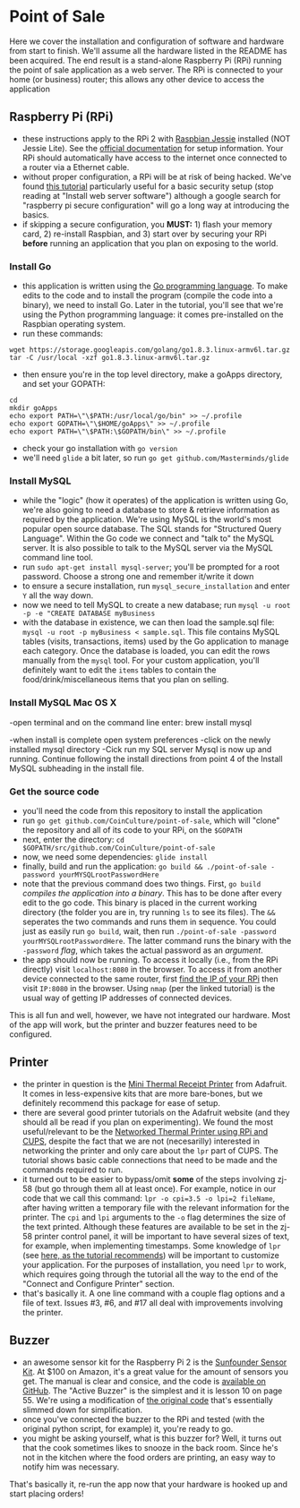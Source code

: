 # Point of Sale

Here we cover the installation and configuration of software and hardware from start to finish. We'll assume all the hardware listed in the README has been acquired. The end result is a stand-alone Raspberry Pi (RPi) running the point of sale application as a web server. The RPi is connected to your home (or business) router; this allows any other device to access the application

## Raspberry Pi (RPi)
- these instructions apply to the RPi 2 with [Raspbian Jessie](https://www.raspberrypi.org/downloads/raspbian/) installed (NOT Jessie Lite). See the [official documentation](https://www.raspberrypi.org/documentation/) for setup information. Your RPi should automatically have access to the internet once connected to a router via a Ethernet cable.
- without proper configuration, a RPi will be at risk of being hacked. We've found [this tutorial](https://mattwilcox.net/web-development/setting-up-a-secure-home-web-server-with-raspberry-pi) particularly useful for a basic security setup (stop reading at "Install web server software") although a google search for "raspberry pi secure configuration" will go a long way at introducing the basics.
- if skipping a secure configuration, you **MUST:** 1) flash your memory card, 2) re-install Raspbian, and 3) start over by securing your RPi **before** running an application that you plan on exposing to the world.

### Install Go
- this application is written using the [Go programming language](https://golang.org/). To make edits to the code and to install the program (compile the code into a binary), we need to install Go. Later in the tutorial, you'll see that we're using the Python programming language: it comes pre-installed on the Raspbian operating system.
- run these commands:
```
wget https://storage.googleapis.com/golang/go1.8.3.linux-armv6l.tar.gz
tar -C /usr/local -xzf go1.8.3.linux-armv6l.tar.gz
```
- then ensure you're in the top level directory, make a goApps directory, and set your GOPATH:
```
cd
mkdir goApps
echo export PATH=\"\$PATH:/usr/local/go/bin" >> ~/.profile
echo export GOPATH=\"\$HOME/goApps\" >> ~/.profile
echo export PATH=\"\$PATH:\$GOPATH/bin\" >> ~/.profile
```
- check your go installation with `go version`
- we'll need `glide` a bit later, so run `go get github.com/Masterminds/glide`

### Install MySQL
- while the "logic" (how it operates) of the application is written using Go, we're also going to need a database to store & retrieve information as required by the application. We're using MySQL is the world's most popular open source database. The SQL stands for "Structured Query Language". Within the Go code we connect and "talk to" the MySQL server. It is also possible to talk to the MySQL server via the MySQL command line tool.
- run `sudo apt-get install mysql-server`; you'll be prompted for a root password. Choose a strong one and remember it/write it down
- to ensure a secure installation, run `mysql_secure_installation` and enter `Y` all the way down.
- now we need to tell MySQL to create a new database; run `mysql -u root -p -e "CREATE DATABASE myBusiness` 
- with the database in existence, we can then load the sample.sql file: `mysql -u root -p myBusiness < sample.sql`. This file contains MySQL tables (visits, transactions, items) used by the Go application to manage each category. Once the database is loaded, you can edit the rows manually from the `mysql` tool. For your custom application, you'll definitely want to edit the `items` tables to contain the food/drink/miscellaneous items that you plan on selling.

### Install MySQL Mac OS X
-open terminal and on the command line enter:
brew install mysql 

-when install is complete open system preferences
-click on the newly installed mysql directory
-Cick run my SQL server
Mysql is now up and running.
Continue following the install directions from point 4 of the Install MySQL subheading in the install file.

### Get the source code
- you'll need the code from this repository to install the application
- run `go get github.com/CoinCulture/point-of-sale`, which will "clone" the repository and all of its code to your RPi, on the `$GOPATH`
- next, enter the directory: `cd $GOPATH/src/github.com/CoinCulture/point-of-sale`
- now, we need some dependencies: `glide install`
- finally, build and run the application: `go build && ./point-of-sale -password yourMYSQLrootPasswordHere`
- note that the previous command does two things. First, `go build` *compiles the application into a binary*. This has to be done after every edit to the go code. This binary is placed in the current working directory (the folder you are in, try running `ls` to see its files). The `&&` seperates the two commands and runs them in sequence. You could just as easily run `go build`, wait, then run `./point-of-sale -password yourMYSQLrootPasswordHere`. The latter command runs the binary with the `-password` *flag*, which takes the actual password as an *argument*.
- the app should now be running. To access it locally (i.e., from the RPi directly) visit `localhost:8080` in the browser. To access it from another device connected to the same router, first [find the IP of your RPi](https://www.raspberrypi.org/documentation/remote-access/ip-address.md) then visit `IP:8080` in the browser. Using `nmap` (per the linked tutorial) is the usual way of getting IP addresses of connected devices.

This is all fun and well, however, we have not integrated our hardware. Most of the app will work, but the printer and buzzer features need to be configured.

## Printer
- the printer in question is the [Mini Thermal Receipt Printer](https://www.adafruit.com/product/600) from Adafruit. It comes in less-expensive kits that are more bare-bones, but we definitely recommend this package for ease of setup.
- there are several good printer tutorials on the Adafruit website (and they should all be read if you plan on experimenting). We found the most useful/relevant to be the [Networked Thermal Printer using RPi and CUPS](https://learn.adafruit.com/networked-thermal-printer-using-cups-and-raspberry-pi/overview), despite the fact that we are not (necesarilly) interested in networking the printer and only care about the `lpr` part of CUPS. The tutorial shows basic cable connections that need to be made and the commands required to run.
- it turned out to be easier to bypass/omit **some** of the steps involving zj-58 (but go through them all at least once). For example, notice in our code that we call this command: `lpr -o cpi=3.5 -o lpi=2 fileName`, after having written a temporary file with the relevant information for the printer. The `cpi` and `lpi` arguments to the `-o` flag determines the size of the text printed. Although these features are available to be set in the zj-58 printer control panel, it will be important to have several sizes of text, for example, when implementing timestamps. Some knowledge of `lpr` (see [here, as the tutorial recommends](https://www.cups.org/doc/options.html)) will be important to customize your application. For the purposes of installation, you need `lpr` to work, which requires going through the tutorial all the way to the end of the "Connect and Configure Printer" section.
- that's basically it. A one line command with a couple flag options and a file of text. Issues #3, #6, and #17 all deal with improvements involving the printer.

## Buzzer
- an awesome sensor kit for the Raspberry Pi 2 is the [Sunfounder Sensor Kit](https://www.sunfounder.com/starterkit/arduino/sensor-kit-v2-0.html). At $100 on Amazon, it's a great value for the amount of sensors you get. The manual is clear and consice, and the code is [available on GitHub](https://github.com/sunfounder/SunFounder_SensorKit_for_RPi2). The "Active Buzzer" is the simplest and it is lesson 10 on page 55. We're using a modification of [the original code](https://github.com/sunfounder/SunFounder_SensorKit_for_RPi2/blob/master/Python/10_active_buzzer.py) that's essentially slimmed down for simplification.
- once you've connected the buzzer to the RPi and tested (with the original python script, for example) it, you're ready to go.
- you might be asking yourself, what is this buzzer for? Well, it turns out that the cook sometimes likes to snooze in the back room. Since he's not in the kitchen where the food orders are printing, an easy way to notify him was necessary.

That's basically it, re-run the app now that your hardware is hooked up and start placing orders!
